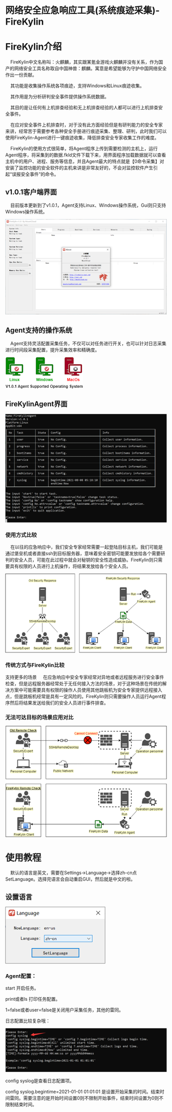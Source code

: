 # 网络安全应急响应工具(系统痕迹采集)-FireKylin

# FireKylin介绍

&nbsp;&nbsp;&nbsp;&nbsp;FireKylin中文名称叫：火麒麟，其实跟某氪金游戏火麒麟并没有关系，作为国产的网络安全工具名称取自中国神兽：麒麟。寓意是希望能够为守护中国网络安全作出一份贡献。

&nbsp;&nbsp;&nbsp;&nbsp;其功能是收集操作系统各项痕迹，支持Windows和Linux痕迹收集。

&nbsp;&nbsp;&nbsp;&nbsp;其作用是为分析研判安全事件提供操作系统数据。

&nbsp;&nbsp;&nbsp;&nbsp;其目的是让任何有上机排查经验和无上机排查经验的人都可以进行上机排查安全事件。

&nbsp;&nbsp;&nbsp;&nbsp;在应对安全事件上机排查时，对于没有此方面经验但是有研判能力的安全专家来讲，经常苦于需要参考各种安全手册进行痕迹采集、整理、研判，此时我们可以使用FireKylin-Agent进行一键痕迹收集，降低排查安全专家收集工作的难度。

&nbsp;&nbsp;&nbsp;&nbsp;FireKylin的使用方式很简单，将Agent程序上传到需要检测的主机上，运行Agent程序，将采集到的数据.fkld文件下载下来，用界面程序加载数据就可以查看主机中的用户、进程、服务等信息，并且Agent最大的特点就是【0命令采集】对安装了监控功能的安全软件的主机来讲是非常友好的，不会对监控软件产生引起“误报安全事件”的命令。

## v1.0.1客户端界面
&nbsp;&nbsp;&nbsp;&nbsp;目前版本更新到了v1.0.1，Agent支持Linux、Windows操作系统，Gui则只支持Windows操作系统。

![](images/firekylin-v1.0.1-ui.png)

## Agent支持的操作系统
&nbsp;&nbsp;&nbsp;&nbsp;Agent支持灵活配置采集任务，不仅可以对任务进行开关，也可以针对日志采集进行时间段采集配置，提升采集效率和精确度。

![](images/firekylin-v1.0.1-platform.png)

## FireKylinAgent界面

![](images/firekylin-v1.0.1-agent-ui.png)

### 使用方式比较
&nbsp;&nbsp;&nbsp;&nbsp;在以往的应急响应中，我们安全专家经常需要一起登陆目标主机，我们可能是通过堡垒机或者直接ssh到目标服务器，意味着安全密钥可能要发放给各个需要研判的安全人员，可能在此过程中就会对秘钥的安全性造成威胁。FireKylin则只需要具有权限的人员进行上机操作，将结果发放给各个安全人员。

![](images/firekylin-v1.0.1-use.png)

### 传统方式与FireKylin比较
支持更多的场景
&nbsp;&nbsp;&nbsp;&nbsp;在应急响应中安全专家经常对异地或者远程服务进行安全事件检查，但是远程服务器经常处于无任何接入方法的场景，对于这种场景在传统的解决方案中可能需要具有权限的操作人员使用其他跳板机为安全专家提供远程接入点，但是跳板机经常是具有一定风险的。FireKylin则只需要操作人员运行Agent程序然后将结果发送给我们的安全人员进行事件排查。

### 无法可达目标的场景应用对比
![](images/firekylin-v1.0.1-scene.png)

# 使用教程
&nbsp;&nbsp;&nbsp;&nbsp;默认的语言是英文，需要在Settings->Language->选择zh-cn点SetLanguage。选择完语言会自动重启GUI，然后就是中文的啦。

## 设置语言

![](images/firekylin-language.png)

### Agent配置：

start  开启任务。

print或者ls  打印任务配置。

1=false或者user=false是关闭用户采集任务，其他的雷同。

日志配置比较复杂哦：

![](images/firekylin-syslogconfig.png)

config syslog是查看日志配置项。

config syslog.begintime=2021-01-01 01:01:01  是设置开始采集的时间。结束时间雷同。需要注意的是开始时间设置0则不限制开始事件，结束时间设置为0则不限制结束时间。
